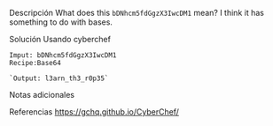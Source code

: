 Descripción
	What does this `bDNhcm5fdGgzX3IwcDM1` mean? I think it has something to do with bases.
	
Solución
	Usando cyberchef
	
	Imput: bDNhcm5fdGgzX3IwcDM1
	Recipe:Base64
	
	`Output: l3arn_th3_r0p35`
	
Notas adicionales
	
	
Referencias
	https://gchq.github.io/CyberChef/
	